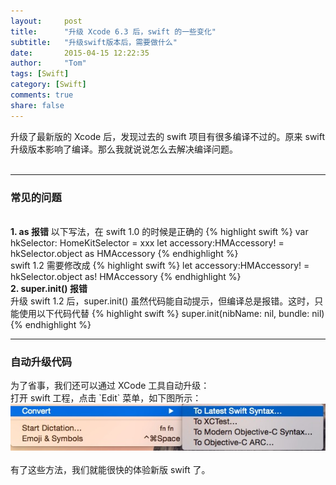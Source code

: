 ```yaml
---
layout:     post
title:      "升级 Xcode 6.3 后，swift 的一些变化"
subtitle:   "升级swift版本后，需要做什么"
date:       2015-04-15 12:22:35
author:     "Tom"
tags: [Swift]
category: [Swift]
comments: true
share: false
---
```

升级了最新版的 Xcode 后，发现过去的 swift 项目有很多编译不过的。原来 swift 升级版本影响了编译。那么我就说说怎么去解决编译问题。<br><br>
<hr><h3>常见的问题</h3><br>
<b>1. as 报错</b>
以下写法，在 swift 1.0 的时候是正确的
{% highlight swift %}
var hkSelector: HomeKitSelector = xxx
let accessory:HMAccessory! = hkSelector.object as HMAccessory
{% endhighlight %}
<br>
swift 1.2 需要修改成
{% highlight swift %}
let accessory:HMAccessory! = hkSelector.object as! HMAccessory
{% endhighlight %}
<br>
<b>2. super.init() 报错</b><br>
升级 swift 1.2 后，super.init() 虽然代码能自动提示，但编译总是报错。这时，只能使用以下代码代替
{% highlight swift %}
super.init(nibName: nil, bundle: nil)
{% endhighlight %}
<br>
<hr><h3>自动升级代码</h3>
为了省事，我们还可以通过 XCode 工具自动升级：<br>
打开 swift 工程，点击 `Edit` 菜单，如下图所示：<br>
<img src="/images/2015/04/convert_swift.png" /><br><br>
有了这些方法，我们就能很快的体验新版 swift 了。

